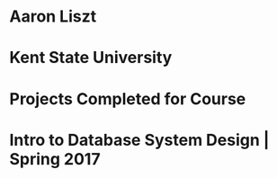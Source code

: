 # Aaron Liszt
# Kent State University
# Projects Completed for Course
# Intro to Database System Design | Spring 2017
